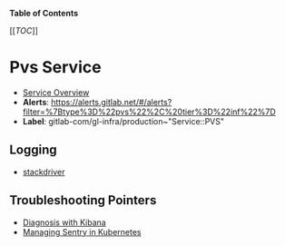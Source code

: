 <!-- MARKER: do not edit this section directly. Edit services/service-catalog.yml then run scripts/generate-docs -->

**Table of Contents**

[[_TOC_]]

# Pvs Service

* [Service Overview](https://dashboards.gitlab.net/d/pvs-main/pvs-overview)
* **Alerts**: <https://alerts.gitlab.net/#/alerts?filter=%7Btype%3D%22pvs%22%2C%20tier%3D%22inf%22%7D>
* **Label**: gitlab-com/gl-infra/production~"Service::PVS"

## Logging

* [stackdriver](https://cloudlogging.app.goo.gl/mLPtczm9LrLekYcw5)

## Troubleshooting Pointers

* [Diagnosis with Kibana](../onboarding/kibana-diagnosis.md)
* [Managing Sentry in Kubernetes](../sentry/sentry.md)
<!-- END_MARKER -->

<!-- ## Summary -->

<!-- ## Architecture -->

<!-- ## Performance -->

<!-- ## Scalability -->

<!-- ## Availability -->

<!-- ## Durability -->

<!-- ## Security/Compliance -->

<!-- ## Monitoring/Alerting -->

<!-- ## Links to further Documentation -->
